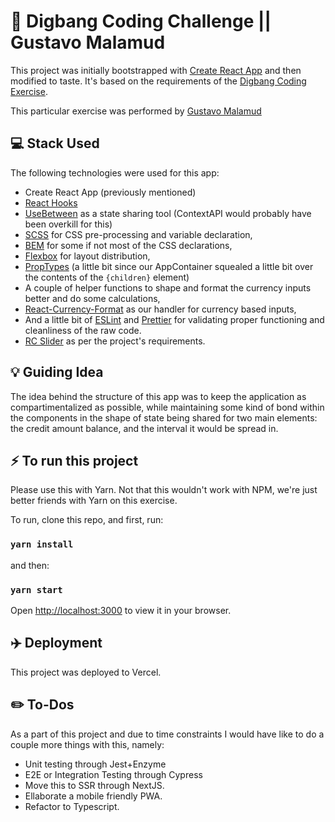 # 🚀 Digbang Coding Challenge || Gustavo Malamud

This project was initially bootstrapped with [Create React App](https://github.com/facebook/create-react-app) and then modified to taste. It's based on the requirements of the [Digbang Coding Exercise](https://github.com/digbang/ejercicio-react).

This particular exercise was performed by [Gustavo Malamud](https://github.com/gusma)

## 💻  Stack Used

The following technologies were used for this app:
- Create React App (previously mentioned)
- [React Hooks](https://reactjs.org/docs/hooks-intro.html)
- [UseBetween](https://www.npmjs.com/package/use-between) as a state sharing tool (ContextAPI would probably have been overkill for this)
- [SCSS](https://sass-lang.com/) for CSS pre-processing and variable declaration,
- [BEM](http://getbem.com/) for some if not most of the CSS declarations,
- [Flexbox](https://css-tricks.com/snippets/css/a-guide-to-flexbox/) for layout distribution,
- [PropTypes](https://reactjs.org/docs/typechecking-with-proptypes.html) (a little bit since our AppContainer squealed a little bit over the contents of the `{children}` element)
- A couple of helper functions to shape and format the currency inputs better and do some calculations,
- [React-Currency-Format](https://www.npmjs.com/package/react-currency-format) as our handler for currency based inputs,
- And a little bit of [ESLint](https://eslint.org/) and [Prettier](https://prettier.io/) for validating proper functioning and cleanliness of the raw code.
- [RC Slider](https://www.npmjs.com/package/rc-slider) as per the project's requirements.

## 💡 Guiding Idea

The idea behind the structure of this app was to keep the application as compartimentalized as possible, while maintaining some kind of bond within the components in the shape of state being shared for two main elements: the credit amount balance, and the interval it would be spread in. 

## ⚡ To run this project

Please use this with Yarn. Not that this wouldn't work with NPM, we're just better friends with Yarn on this exercise.

To run, clone this repo, and first, run:

### `yarn install`

and then:

### `yarn start`

Open [http://localhost:3000](http://localhost:3000) to view it in your browser.

## ✈️ Deployment 

This project was deployed to Vercel.

## ✏️ To-Dos

As a part of this project and due to time constraints I would have like to do a couple more things with this, namely:
- Unit testing through Jest+Enzyme
- E2E or Integration Testing through Cypress 
- Move this to SSR through NextJS.
- Ellaborate a mobile friendly PWA.
- Refactor to Typescript.